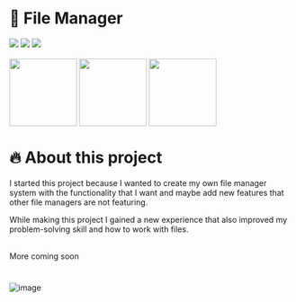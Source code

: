 <h1>💼 File Manager </h1>
<div>
  <img src="https://img.shields.io/github/go-mod/go-version/narukoshin/opensource-filemanager">
  <img src="https://img.shields.io/github/last-commit/narukoshin/opensource-filemanager">
  <img src="https://img.shields.io/github/contributors/narukoshin/opensource-filemanager">
  <br><br>
  <div>
    <a target="_blank" href="https://twitter.com/narukoshin"><img src="https://media4.giphy.com/media/iFUiSYMNPvIJZDpMKN/giphy.gif?cid=ecf05e471v5jn6vuhczu1tflu2wm7qt11atwybfwcgaqxz38&rid=giphy.gif&ct=s" align="middle" width="120"></a>
    <a target="_blank" href="https://instagram.com/naru.koshin"><img src="https://media1.giphy.com/media/Wu9Graz2W46frtHFKc/giphy.gif?cid=ecf05e47h46mbuhq40rgevni5rbxgadpw5icrr71vr9nu8d4&rid=giphy.gif&ct=s" align="middle" width="120"></a>
    <a target="_blank" href="https://tryhackme.com/p/narukoshin"><img align="middle" src="https://www.secjuice.com/content/images/2019/01/TryHackMe-logo---small.png" width="120"></a>
  </div>
</div>

# 🔥 About this project
<p>I started this project because I wanted to create my own file manager system with the functionality that I want and maybe 
add new features that other file managers are not featuring.</p>
<p>While making this project I gained a new experience that also improved my problem-solving skill and how to work with files.</p>
<br>
More coming soon

#
![image](https://user-images.githubusercontent.com/16736715/222273083-3b5f1e84-c2e0-4e18-983c-a190d25568f9.png)
